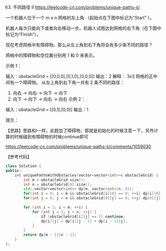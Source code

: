 
63. 不同路径 II https://leetcode-cn.com/problems/unique-paths-ii/

一个机器人位于一个 m x n 网格的左上角 （起始点在下图中标记为“Start” ）。

机器人每次只能向下或者向右移动一步。机器人试图达到网格的右下角（在下图中标记为“Finish”）。

现在考虑网格中有障碍物。那么从左上角到右下角将会有多少条不同的路径？



网格中的障碍物和空位置分别用 1 和 0 来表示。

 

示例 1：


输入：obstacleGrid = [[0,0,0],[0,1,0],[0,0,0]]
输出：2
解释：
3x3 网格的正中间有一个障碍物。
从左上角到右下角一共有 2 条不同的路径：
1. 向右 -> 向右 -> 向下 -> 向下
2. 向下 -> 向下 -> 向右 -> 向右
示例 2：


输入：obstacleGrid = [[0,1],[0,0]]
输出：1
 

提示：

【思路】思路和I一样，此题加了障碍物，那就是初始化的时候注意一下，另外计算的时候碰到有障碍物的时候continue即可

https://leetcode-cn.com/problems/unique-paths-ii/comments/1059030

【参考代码】


```C++
class Solution {
public:
    int uniquePathsWithObstacles(vector<vector<int>>& obstacleGrid) {
        int m = obstacleGrid.size();
        int n = obstacleGrid[0].size();
        std::vector<vector<int>> dp(m, vector<int>(n, 0));
        for(int i = 0; i < m && obstacleGrid[i][0] == 0; ++i) dp[i][0] = 1;
        for(int j = 0; j < n && obstacleGrid[0][j] == 0; ++j) dp[0][j] = 1;
    
        for (int i = 1; i < m; ++i) {
            for (int j = 1; j < n; ++j) {
                if (obstacleGrid[i][j] == 1) continue; 
                dp[i][j] = dp[i][j - 1] + dp[i - 1][j];
            }
        }
        return dp[m - 1][n - 1];
    }
};

```
